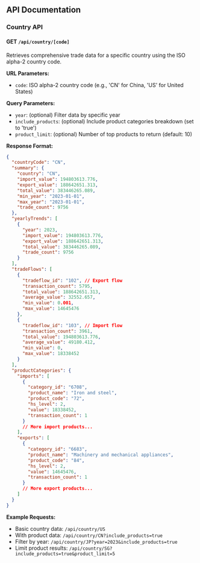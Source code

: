 ## API Documentation

### Country API

#### GET `/api/country/[code]`

Retrieves comprehensive trade data for a specific country using the ISO alpha-2 country code.

**URL Parameters:**
- `code`: ISO alpha-2 country code (e.g., 'CN' for China, 'US' for United States)

**Query Parameters:**
- `year`: (optional) Filter data by specific year
- `include_products`: (optional) Include product categories breakdown (set to 'true')
- `product_limit`: (optional) Number of top products to return (default: 10)

**Response Format:**
```json
{
  "countryCode": "CN",
  "summary": {
    "country": "CN",
    "import_value": 194803613.776,
    "export_value": 188642651.313,
    "total_value": 383446265.089,
    "min_year": "2023-01-01",
    "max_year": "2023-01-01",
    "trade_count": 9756
  },
  "yearlyTrends": [
    {
      "year": 2023,
      "import_value": 194803613.776,
      "export_value": 188642651.313,
      "total_value": 383446265.089,
      "trade_count": 9756
    }
  ],
  "tradeFlows": [
    {
      "tradeflow_id": "102", // Export flow
      "transaction_count": 5795,
      "total_value": 188642651.313,
      "average_value": 32552.657,
      "min_value": 0.001,
      "max_value": 14645476
    },
    {
      "tradeflow_id": "103", // Import flow
      "transaction_count": 3961,
      "total_value": 194803613.776,
      "average_value": 49180.412,
      "min_value": 0,
      "max_value": 18338452
    }
  ],
  "productCategories": {
    "imports": [
      {
        "category_id": "6708",
        "product_name": "Iron and steel",
        "product_code": "72",
        "hs_level": 2,
        "value": 18338452,
        "transaction_count": 1
      }
      // More import products...
    ],
    "exports": [
      {
        "category_id": "6683",
        "product_name": "Machinery and mechanical appliances",
        "product_code": "84",
        "hs_level": 2,
        "value": 14645476,
        "transaction_count": 1
      }
      // More export products...
    ]
  }
}
```

**Example Requests:**
- Basic country data: `/api/country/US`
- With product data: `/api/country/CN?include_products=true`
- Filter by year: `/api/country/JP?year=2023&include_products=true` 
- Limit product results: `/api/country/SG?include_products=true&product_limit=5` 